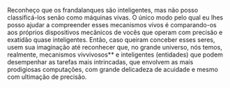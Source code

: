 ﻿Reconheço que os frandalanques são inteligentes, mas não posso classificá-los senão como máquinas vivas. O único modo pelo qual eu lhes posso ajudar a compreender esses mecanismos vivos é comparando-os aos próprios dispositivos mecânicos de vocês que operam com precisão e exatidão quase inteligentes. Então, caso queiram conceber esses seres, usem sua imaginação até reconhecer que, no grande universo, nós temos, realmente, mecanismos vivvivosos** e inteligentes (entidades) que podem desempenhar as tarefas mais intrincadas, que envolvem as mais prodigiosas computações, com grande delicadeza de acuidade e mesmo com ultimação de precisão.